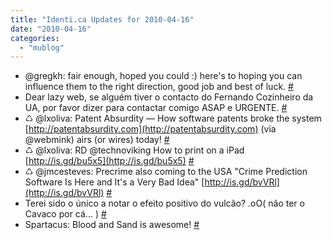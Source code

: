 ```yaml
---
title: "Identi.ca Updates for 2010-04-16"
date: "2010-04-16"
categories: 
  - "mublog"
---
```


- @gregkh: fair enough, hoped you could :) here's to hoping you can influence them to the right direction, good job and best of luck. [#](http://identi.ca/notice/28756150)
- Dear lazy web, se alguém tiver o contacto do Fernando Cozinheiro da UA, por favor dizer para contactar comigo ASAP e URGENTE. [#](http://identi.ca/notice/28758484)
- ♺ @lxoliva: Patent Absurdity — How software patents broke the system [http://patentabsurdity.com](http://patentabsurdity.com) (via @webmink) airs (or wires) today! [#](http://identi.ca/notice/28768407)
- ♺ @lxoliva: RD @technoviking How to print on a iPad [http://is.gd/bu5x5](http://is.gd/bu5x5) [#](http://identi.ca/notice/28768723)
- ♺ @jmcesteves: Precrime also coming to the USA "Crime Prediction Software Is Here and It's a Very Bad Idea" [http://is.gd/bvVRl](http://is.gd/bvVRl) [#](http://identi.ca/notice/28808361)
- Terei sido o único a notar o efeito positivo do vulcão? .oO( não ter o Cavaco por cá... ) [#](http://identi.ca/notice/28820881)
- Spartacus: Blood and Sand is awesome! [#](http://identi.ca/notice/28821518)

